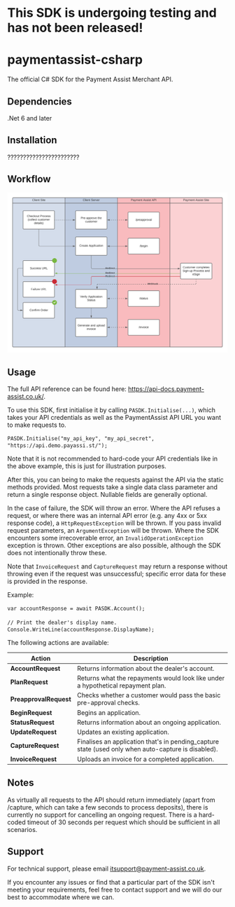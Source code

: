 # This SDK is undergoing testing and has not been released!

# paymentassist-csharp

The official C# SDK for the Payment Assist Merchant API.

## Dependencies

.Net 6 and later

## Installation

???????????????????????

## Workflow

![Payment Assist API Workflow](https://raw.githubusercontent.com/paymentassist/paymentassist-php/master/api-workflow.png "API Workflow")

## Usage

The full API reference can be found here: https://api-docs.payment-assist.co.uk/.

To use this SDK, first initialise it by calling `PASDK.Initialise(...)`, which takes your API credentials as well as the PaymentAssist API URL you want to make requests to.

```
PASDK.Initialise("my_api_key", "my_api_secret", "https://api.demo.payassi.st/");
```

Note that it is not recommended to hard-code your API credentials like in the above example, this is just for illustration purposes.

After this, you can being to make the requests against the API via the static methods provided. Most requests take a single data class parameter and return a single response object. Nullable fields are generally optional.

In the case of failure, the SDK will throw an error. Where the API refuses a request, or where there was an internal API error (e.g. any 4xx or 5xx response code), a `HttpRequestException` will be thrown. If you pass invalid request parameters, an `ArgumentException` will be thrown. Where the SDK encounters some irrecoverable error, an `InvalidOperationException` exception is thrown. Other exceptions are also possible, although the SDK does not intentionally throw these.

Note that `InvoiceRequest` and `CaptureRequest` may return a response without throwing even if the request was unsuccessful; specific error data for these is provided in the response.

Example:

```
var accountResponse = await PASDK.Account();

// Print the dealer's display name.
Console.WriteLine(accountResponse.DisplayName);
```

The following actions are available:

| Action | Description |
|--------|-------------|
| __AccountRequest__ | Returns information about the dealer's account. |
| __PlanRequest__ | Returns what the repayments would look like under a hypothetical repayment plan. |
| __PreapprovalRequest__ | Checks whether a customer would pass the basic pre-approval checks. |
| __BeginRequest__ | Begins an application. |
| __StatusRequest__ | Returns information about an ongoing application. |
| __UpdateRequest__ | Updates an existing application. |
| __CaptureRequest__ | Finalises an application that's in pending_capture state (used only when auto-capture is disabled). |
| __InvoiceRequest__ | Uploads an invoice for a completed application. |

## Notes

As virtually all requests to the API should return immediately (apart from /capture, which can take a few seconds to process deposits), there is currently no support for cancelling an ongoing request. There is a hard-coded timeout of 30 seconds per request which should be sufficient in all scenarios.

## Support

For technical support, please email [itsupport@payment-assist.co.uk](mailto:itsupport@payment-assist.co.uk).

If you encounter any issues or find that a particular part of the SDK isn't meeting your requirements, feel free to contact support and we will do our best to accommodate where we can.